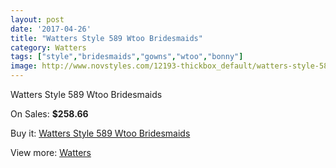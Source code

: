 ```yaml
---
layout: post
date: '2017-04-26'
title: "Watters Style 589 Wtoo Bridesmaids"
category: Watters
tags: ["style","bridesmaids","gowns","wtoo","bonny"]
image: http://www.novstyles.com/12193-thickbox_default/watters-style-589-wtoo-bridesmaids.jpg
---
```

Watters Style 589 Wtoo Bridesmaids

On Sales: **$258.66**
<a href="https://www.novstyles.com/en/watters/8937-watters-style-589-wtoo-bridesmaids.html"><amp-img layout="responsive" width="600" height="600" src="//www.novstyles.com/12193-thickbox_default/watters-style-589-wtoo-bridesmaids.jpg" alt="Watters Style 589 Wtoo Bridesmaids 0" /></a>
<a href="https://www.novstyles.com/en/watters/8937-watters-style-589-wtoo-bridesmaids.html"><amp-img layout="responsive" width="600" height="600" src="//www.novstyles.com/12194-thickbox_default/watters-style-589-wtoo-bridesmaids.jpg" alt="Watters Style 589 Wtoo Bridesmaids 1" /></a>

Buy it: [Watters Style 589 Wtoo Bridesmaids](https://www.novstyles.com/en/watters/8937-watters-style-589-wtoo-bridesmaids.html "Watters Style 589 Wtoo Bridesmaids")

View more: [Watters](https://www.novstyles.com/en/55-watters "Watters")